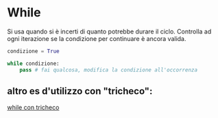 # While

Si usa quando si è incerti di quanto potrebbe durare il ciclo. Controlla ad ogni iterazione se la condizione per continuare è ancora valida.

```python
condizione = True 

while condizione:
    pass # fai qualcosa, modifica la condizione all'occorrenza
```

## altro es d'utilizzo con "tricheco":

[while con tricheco](../../o2_operatori/0_assegnamento/1-warlus.md#caso-duso)